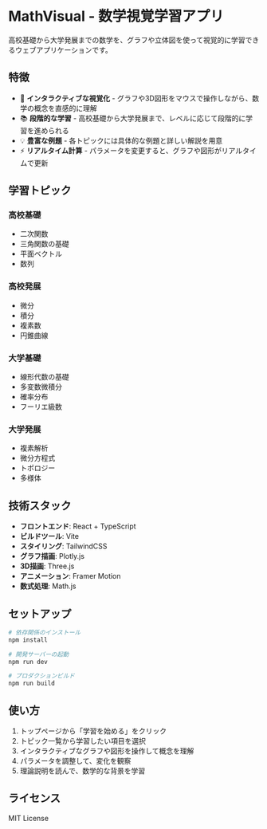 # MathVisual - 数学視覚学習アプリ

高校基礎から大学発展までの数学を、グラフや立体図を使って視覚的に学習できるウェブアプリケーションです。

## 特徴

- 🎯 **インタラクティブな視覚化** - グラフや3D図形をマウスで操作しながら、数学の概念を直感的に理解
- 📚 **段階的な学習** - 高校基礎から大学発展まで、レベルに応じて段階的に学習を進められる
- 💡 **豊富な例題** - 各トピックには具体的な例題と詳しい解説を用意
- ⚡ **リアルタイム計算** - パラメータを変更すると、グラフや図形がリアルタイムで更新

## 学習トピック

### 高校基礎
- 二次関数
- 三角関数の基礎
- 平面ベクトル
- 数列

### 高校発展
- 微分
- 積分
- 複素数
- 円錐曲線

### 大学基礎
- 線形代数の基礎
- 多変数微積分
- 確率分布
- フーリエ級数

### 大学発展
- 複素解析
- 微分方程式
- トポロジー
- 多様体

## 技術スタック

- **フロントエンド**: React + TypeScript
- **ビルドツール**: Vite
- **スタイリング**: TailwindCSS
- **グラフ描画**: Plotly.js
- **3D描画**: Three.js
- **アニメーション**: Framer Motion
- **数式処理**: Math.js

## セットアップ

```bash
# 依存関係のインストール
npm install

# 開発サーバーの起動
npm run dev

# プロダクションビルド
npm run build
```

## 使い方

1. トップページから「学習を始める」をクリック
2. トピック一覧から学習したい項目を選択
3. インタラクティブなグラフや図形を操作して概念を理解
4. パラメータを調整して、変化を観察
5. 理論説明を読んで、数学的な背景を学習

## ライセンス

MIT License
